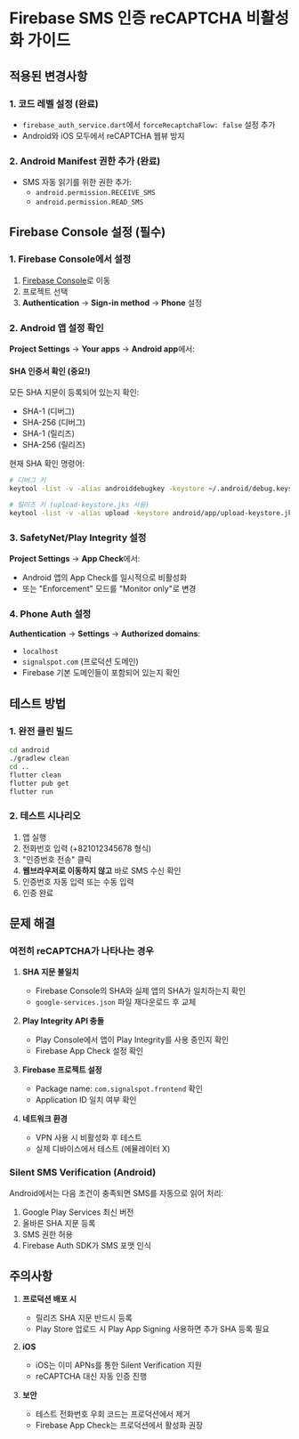 # Firebase SMS 인증 reCAPTCHA 비활성화 가이드

## 적용된 변경사항

### 1. 코드 레벨 설정 (완료)
- `firebase_auth_service.dart`에서 `forceRecaptchaFlow: false` 설정 추가
- Android와 iOS 모두에서 reCAPTCHA 웹뷰 방지

### 2. Android Manifest 권한 추가 (완료)
- SMS 자동 읽기를 위한 권한 추가:
  - `android.permission.RECEIVE_SMS`
  - `android.permission.READ_SMS`

## Firebase Console 설정 (필수)

### 1. Firebase Console에서 설정
1. [Firebase Console](https://console.firebase.google.com)로 이동
2. 프로젝트 선택
3. **Authentication** → **Sign-in method** → **Phone** 설정

### 2. Android 앱 설정 확인
**Project Settings** → **Your apps** → **Android app**에서:

#### SHA 인증서 확인 (중요!)
모든 SHA 지문이 등록되어 있는지 확인:
- SHA-1 (디버그)
- SHA-256 (디버그)
- SHA-1 (릴리즈)
- SHA-256 (릴리즈)

현재 SHA 확인 명령어:
```bash
# 디버그 키
keytool -list -v -alias androiddebugkey -keystore ~/.android/debug.keystore -storepass android

# 릴리즈 키 (upload-keystore.jks 사용)
keytool -list -v -alias upload -keystore android/app/upload-keystore.jks
```

### 3. SafetyNet/Play Integrity 설정
**Project Settings** → **App Check**에서:
- Android 앱의 App Check를 일시적으로 비활성화
- 또는 "Enforcement" 모드를 "Monitor only"로 변경

### 4. Phone Auth 설정
**Authentication** → **Settings** → **Authorized domains**:
- `localhost`
- `signalspot.com` (프로덕션 도메인)
- Firebase 기본 도메인들이 포함되어 있는지 확인

## 테스트 방법

### 1. 완전 클린 빌드
```bash
cd android
./gradlew clean
cd ..
flutter clean
flutter pub get
flutter run
```

### 2. 테스트 시나리오
1. 앱 실행
2. 전화번호 입력 (+821012345678 형식)
3. "인증번호 전송" 클릭
4. **웹브라우저로 이동하지 않고** 바로 SMS 수신 확인
5. 인증번호 자동 입력 또는 수동 입력
6. 인증 완료

## 문제 해결

### 여전히 reCAPTCHA가 나타나는 경우

1. **SHA 지문 불일치**
   - Firebase Console의 SHA와 실제 앱의 SHA가 일치하는지 확인
   - `google-services.json` 파일 재다운로드 후 교체

2. **Play Integrity API 충돌**
   - Play Console에서 앱이 Play Integrity를 사용 중인지 확인
   - Firebase App Check 설정 확인

3. **Firebase 프로젝트 설정**
   - Package name: `com.signalspot.frontend` 확인
   - Application ID 일치 여부 확인

4. **네트워크 환경**
   - VPN 사용 시 비활성화 후 테스트
   - 실제 디바이스에서 테스트 (에뮬레이터 X)

### Silent SMS Verification (Android)
Android에서는 다음 조건이 충족되면 SMS를 자동으로 읽어 처리:
1. Google Play Services 최신 버전
2. 올바른 SHA 지문 등록
3. SMS 권한 허용
4. Firebase Auth SDK가 SMS 포맷 인식

## 주의사항

1. **프로덕션 배포 시**
   - 릴리즈 SHA 지문 반드시 등록
   - Play Store 업로드 시 Play App Signing 사용하면 추가 SHA 등록 필요

2. **iOS**
   - iOS는 이미 APNs를 통한 Silent Verification 지원
   - reCAPTCHA 대신 자동 인증 진행

3. **보안**
   - 테스트 전화번호 우회 코드는 프로덕션에서 제거
   - Firebase App Check는 프로덕션에서 활성화 권장